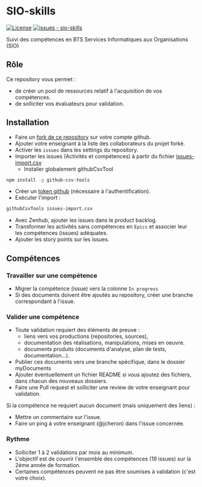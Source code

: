 # SIO-skills
[![License](https://img.shields.io/badge/License-MIT-blue)](#license)
[![issues - sio-skills](https://img.shields.io/github/issues/jcheron/sio-skills)](https://github.com/jcheron/sio-skills/issues)

Suivi des compétences en BTS Services Informatiques aux Organisations (SIO)

## Rôle

Ce repository vous permet :
- de créer un pool de ressources relatif à l'acquisition de vos compétences.
- de solliciter vos évaluateurs pour validation.

## Installation
- Faire un [fork de ce repository](https://github.com/jcheron/sio-skills/fork) sur votre compte github.
- Ajouter votre enseignant à la liste des collaborateurs du projet forké. 
- Activer les `issues` dans les settings du repository.
- Importer les issues (Activités et compétences) à partir du fichier [issues-import.csv](blob/main/src/issues-import.csv)
  - Installer globalement githubCsvTool
```bash
npm install -g github-csv-tools
```
  - Créer un [token github](https://github.com/settings/tokens) (nécessaire à l'authentification).
  - Exécuter l'import :
```bash
githubCsvTools issues-import.csv
```
- Avec Zenhub, ajouter les issues dans le product backlog.
- Transformer les activités sans compétences en `Epics` et associer leur les compétences (issues) adéquates.
- Ajouter les story points sur les issues.

## Compétences
### Travailler sur une compétence
- Migrer la compétence (issue) vers la colonne `In progress`
- Si des documents doivent être ajoutés au repository, créer une branche correspondant à l'issue. 

### Valider une compétence
- Toute validation requiert des éléments de preuve :
  - liens vers vos productions (repositories, sources),
  - documentation des réalisations, manipulations, mises en oeuvre.
  - documents produits (documents d'analyse, plan de tests, documentation...).
- Publier ces documents vers une branche spécifique, dans le dossier myDocuments
- Ajouter éventuellement un fichier README si vous ajoutez des fichiers, dans chacun des nouveaux dossiers.  
- Faire une Pull request et solliciter une review de votre enseignant pour validation.

Si la compétence ne requiert aucun document (mais uniquement des liens) :
- Mettre un commentaire sur l'issue.
- Faire un ping à votre enseignant (@jcheron) dans l'issue concernée.

### Rythme
- Solliciter 1 à 2 validations par mois au minimum.
- L'objectif est de couvrir l'ensemble des compétences (19 issues) sur la 2ème année de formation.
- Certaines compétences peuvent ne pas être soumises à validation (c'est votre choix).
  


